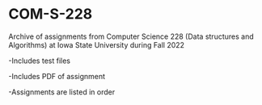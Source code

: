 # COM-S-228
Archive of  assignments from Computer Science 228 (Data structures and Algorithms) at Iowa State University during Fall 2022


-Includes test files

-Includes PDF of assignment

-Assignments are listed in order
